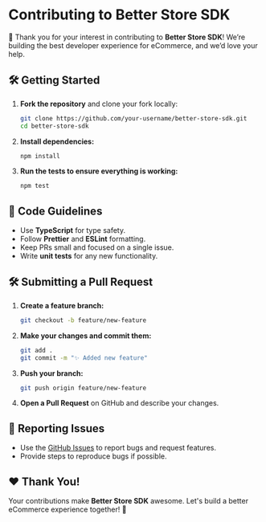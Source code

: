 # Contributing to Better Store SDK

🚀 Thank you for your interest in contributing to **Better Store SDK**! We’re building the best developer experience for eCommerce, and we’d love your help.

## 🛠 Getting Started

1. **Fork the repository** and clone your fork locally:
   ```sh
   git clone https://github.com/your-username/better-store-sdk.git
   cd better-store-sdk
   ```
2. **Install dependencies:**
   ```sh
   npm install
   ```
3. **Run the tests to ensure everything is working:**
   ```sh
   npm test
   ```

## 📌 Code Guidelines

- Use **TypeScript** for type safety.
- Follow **Prettier** and **ESLint** formatting.
- Keep PRs small and focused on a single issue.
- Write **unit tests** for any new functionality.

## 🛠 Submitting a Pull Request

1. **Create a feature branch:**
   ```sh
   git checkout -b feature/new-feature
   ```
2. **Make your changes and commit them:**
   ```sh
   git add .
   git commit -m "✨ Added new feature"
   ```
3. **Push your branch:**
   ```sh
   git push origin feature/new-feature
   ```
4. **Open a Pull Request** on GitHub and describe your changes.

## 🐛 Reporting Issues

- Use the [GitHub Issues](https://github.com/your-org/better-store-sdk/issues) to report bugs and request features.
- Provide steps to reproduce bugs if possible.

## ❤️ Thank You!

Your contributions make **Better Store SDK** awesome. Let's build a better eCommerce experience together! 🚀
